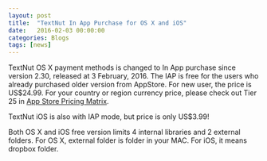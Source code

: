 ```yaml
---
layout: post
title:  "TextNut In App Purchase for OS X and iOS"
date:   2016-02-03 00:00:00
categories: Blogs
tags: [news]
---
```


TextNut OS X payment methods is changed to In App purchase since version 2.30, released at 3 February, 2016. The IAP is free for the users who already purchased older version from AppStore. For new user, the price is US$24.99. For your country or region currency price, please check out Tier 25 in <a href="http://blog.presspadapp.com/wp-content/uploads/2015/05/App-Store-Price-Matrix-May-2015.html">App Store Pricing Matrix</a>.

TextNut iOS is also with IAP mode, but price is only US$3.99! 

Both OS X and iOS free version limits 4 internal libraries and 2 external folders. For OS X, external folder is folder in your MAC. For iOS, it means dropbox folder.
